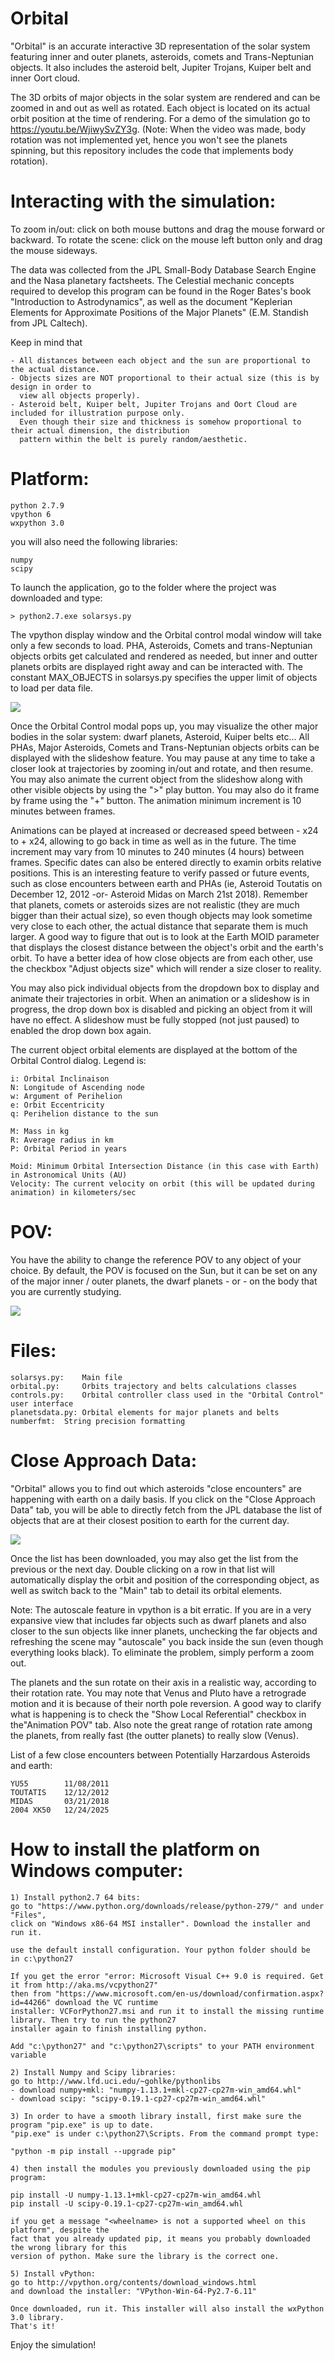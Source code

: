 # Orbital

"Orbital" is an accurate interactive 3D representation of the solar system featuring inner and outer planets, asteroids, comets and Trans-Neptunian objects. It also includes the asteroid belt, Jupiter Trojans, Kuiper belt and inner Oort cloud.

The 3D orbits of major objects in the solar system are rendered and can be zoomed in and out as well as rotated. Each object is located on its actual orbit position at the time of rendering. For a demo of the simulation go to https://youtu.be/WjiwySvZY3g. (Note: When the video was made, body rotation was not implemented yet, hence you won't see the planets spinning, but this repository includes the code that implements body rotation).

# Interacting with the simulation:

To zoom in/out: click on both mouse buttons and drag the mouse forward or backward.
To rotate the scene: click on the mouse left button only and drag the mouse sideways.

The data was collected from the JPL Small-Body Database Search Engine and the Nasa planetary factsheets. The Celestial mechanic concepts required to develop this program can be found in the Roger Bates's book "Introduction to Astrodynamics", as well as the document "Keplerian Elements for Approximate Positions of the Major Planets" (E.M. Standish from JPL Caltech).

Keep in mind that

	- All distances between each object and the sun are proportional to the actual distance.
	- Objects sizes are NOT proportional to their actual size (this is by design in order to 
	  view all objects properly).
	- Asteroid belt, Kuiper belt, Jupiter Trojans and Oort Cloud are included for illustration purpose only. 
	  Even though their size and thickness is somehow proportional to their actual dimension, the distribution 
	  pattern within the belt is purely random/aesthetic.
	
# Platform:

	python 2.7.9
	vpython 6
	wxpython 3.0

you will also need the following libraries:

	numpy
	scipy

To launch the application, go to the folder where the project was downloaded and type:

	> python2.7.exe solarsys.py
	
The vpython display window and the Orbital control modal window will take only a few seconds to load. PHA, Asteroids, Comets and trans-Neptunian objects orbits get calculated and rendered as needed, but inner and outter planets orbits are displayed right away and can be interacted with. The constant MAX_OBJECTS in solarsys.py specifies the upper limit of objects to load per data file.

<img src="./screenshot-1.jpg">

Once the Orbital Control modal pops up, you may visualize the other major bodies in the solar system: dwarf planets, Asteroid, Kuiper belts etc... All PHAs, Major Asteroids, Comets and Trans-Neptunian objects orbits can be displayed with the slideshow feature. You may pause at any time to take a closer look at trajectories by zooming in/out and rotate, and then resume. You may also animate the current object from the slideshow along with other visible objects by using the ">" play button. You may also do it frame by frame using the "+" button. The animation minimum increment is 10 minutes between frames. 

Animations can be played at increased or decreased speed between - x24 to + x24, allowing to go back in time as well as in the future. The time increment may vary from 10 minutes to 240 minutes (4 hours) between frames. Specific dates can also be entered directly to examin orbits relative positions. This is an interesting feature to verify passed or future events, such as close encounters between earth and PHAs (ie, Asteroid Toutatis on December 12, 2012 -or- Asteroid Midas on March 21st 2018). Remember that planets, comets or asteroids sizes are not realistic (they are much bigger than their actual size), so even though objects may look sometime very close to each other, the actual distance that separate them is much larger. A good way to figure that out is to look at the Earth MOID parameter that displays the closest distance between the object's orbit and the earth's orbit. To have a better idea of how close objects are from each other, use the checkbox "Adjust objects size" which will render a size closer to reality.

You may also pick individual objects from the dropdown box to display and animate their trajectories in orbit. When an animation or a slideshow is in progress, the drop down box is disabled and picking an object from it will have no effect. A slideshow must be fully stopped (not just paused) to enabled the drop down box again.

The current object orbital elements are displayed at the bottom of the Orbital Control dialog. 
Legend is:

	i: Orbital Inclinaison
	N: Longitude of Ascending node
	w: Argument of Perihelion
	e: Orbit Eccentricity
	q: Perihelion distance to the sun

	M: Mass in kg
	R: Average radius in km
	P: Orbital Period in years

	Moid: Minimum Orbital Intersection Distance (in this case with Earth) in Astronomical Units (AU)
	Velocity: The current velocity on orbit (this will be updated during animation) in kilometers/sec

# POV:

You have the ability to change the reference POV to any object of your choice. By default, the POV is focused on the Sun, but it can be set on any of the major inner / outer planets, the dwarf planets - or - on the body that you are currently studying.

<img src="./screenshot-3.jpg">

# Files:

	solarsys.py: 	Main file
	orbital.py:  	Orbits trajectory and belts calculations classes
	controls.py:	Orbital controller class used in the "Orbital Control" user interface
	planetsdata.py:	Orbital elements for major planets and belts
	numberfmt: 	String precision formatting
	
# Close Approach Data:

"Orbital" allows you to find out which asteroids "close encounters" are happening with earth on a daily basis. If you click on the "Close Approach Data" tab, you will be able to directly fetch from the JPL database the list of objects that are at their closest position to earth for the current day. 

<img src="./screenshot-2.jpg">
	
Once the list has been downloaded, you may also get the list from the previous or the next day. Double clicking on a row in that list will automatically display the orbit and position of the corresponding object, as well as switch back to the "Main" tab to detail its orbital elements.

Note: The autoscale feature in vpython is a bit erratic. If you are in a very expansive view that includes far objects such as dwarf planets and also closer to the sun objects like inner planets, unchecking the far objects and refreshing the scene may "autoscale" you back inside the sun (even though everything looks black). To eliminate the problem, simply perform a zoom out.

The planets and the sun rotate on their axis in a realistic way, according to their rotation rate. You may note that Venus and Pluto have a retrograde motion and it is because of their north pole reversion. A good way to clarify what is happening is to check the "Show Local Referential" checkbox in the"Animation POV" tab. Also note the great range of rotation rate among the planets, from really fast (the outter planets) to really slow (Venus).

List of a few close encounters between Potentially Harzardous Asteroids and earth:

	YU55	 	11/08/2011
	TOUTATIS 	12/12/2012
	MIDAS    	03/21/2018
	2004 XK50 	12/24/2025
	

# How to install the platform on Windows computer:

	1) Install python2.7 64 bits:
	go to "https://www.python.org/downloads/release/python-279/" and under "Files", 
	click on "Windows x86-64 MSI installer". Download the installer and run it.

	use the default install configuration. Your python folder should be 
	in c:\python27

	If you get the error "error: Microsoft Visual C++ 9.0 is required. Get it from http://aka.ms/vcpython27" 
	then from "https://www.microsoft.com/en-us/download/confirmation.aspx?id=44266" download the VC runtime
	installer: VCForPython27.msi and run it to install the missing runtime library. Then try to run the python27
	installer again to finish installing python. 
	
	Add "c:\python27" and "c:\python27\scripts" to your PATH environment variable
 
	2) Install Numpy and Scipy libraries:
	go to http://www.lfd.uci.edu/~gohlke/pythonlibs
	- download numpy+mkl: "numpy-1.13.1+mkl-cp27-cp27m-win_amd64.whl"
	- download scipy: "scipy-0.19.1-cp27-cp27m-win_amd64.whl"

	3) In order to have a smooth library install, first make sure the program "pip.exe" is up to date. 
	"pip.exe" is under c:\python27\Scripts. From the command prompt type:

	"python -m pip install --upgrade pip"

	4) then install the modules you previously downloaded using the pip program:

	pip install -U numpy-1.13.1+mkl-cp27-cp27m-win_amd64.whl
	pip install -U scipy-0.19.1-cp27-cp27m-win_amd64.whl

	if you get a message "<wheelname> is not a supported wheel on this platform", despite the
	fact that you already updated pip, it means you probably downloaded the wrong library for this
	version of python. Make sure the library is the correct one.
	
	5) Install vPython:
	go to http://vpython.org/contents/download_windows.html
	and download the installer: "VPython-Win-64-Py2.7-6.11"

	Once downloaded, run it. This installer will also install the wxPython 3.0 library.
	That's it!

Enjoy the simulation!

